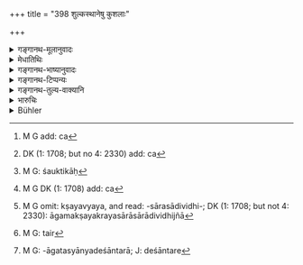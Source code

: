 +++
title = "398 शुल्कस्थानेषु कुशलाः"

+++

<details><summary>गङ्गानथ-मूलानुवादः</summary>

The king shall take one-twentieth of the price of saleable commodities, that may be fixed by men who have experience of custom-houses and are experts in all kinds of merchandise.—(398)
</details>

<details><summary>मेधातिथिः</summary>

येषु प्रदेशेषु शुल्कम् आदीयते तानि **शुल्कस्थानानि**[^३४४] राजभिर् वणिग्भिः[^३४५] स्वप्रतिदेशनियतानि कल्पितानि । तेषु स्थानेषु ये **कुशलाः** शौल्किकाः,[^३४६] ये धूर्तैर् न[^३४७] शक्यन्ते वञ्चयितुम्, तथा सर्वेषां पण्यानाम् आगमक्रयविक्रयक्षयव्ययसारासारादिविधिज्ञा[^३४८] **विचक्षणाः** ते[^३४९] भाण्डस्यागतस्य देशान्तरात्[^३५०] नीयमानस्य **वार्घं कुर्युः** । **ततो** **विंश**तिभागं राजा गृह्णीयात् । 


[^३५०]:
     M G: -āgatasyānyadeśāntarā; J: deśāntare


[^३४९]:
     M G: tair


[^३४८]:
     M G omit: kṣayavyaya, and read: -sārasādividhi-; DK (1: 1708; but not 4: 2330): āgamakṣayakrayasārāsārādividhijñā


[^३४७]:
     M G DK (1: 1708) add: ca


[^३४६]:
     M G: śauktikāḥ


[^३४५]:
     DK (1: 1708; but no 4: 2330) add: ca


[^३४४]:
     M G add: ca

- <u>किं पुनर्</u> अर्घकरणेन । एतावद् एव वक्तव्यं पण्यानां विंश्तिभागम् इति । 

<u>सत्यम्,</u> यदा स्वरूपेण द्रव्यं राजा[^३५१] गृह्णाति । स्वरूपकान्य् उपयुज्यन्ते[^३५२] शाटकादीनि[^३५३] । तत्र विंशतिभागः प्राग् विंशतेर्<sup> </sup>[^३५४] न पाटनम् अन्तरेणोपपद्यत इत्य् एवमर्थम् अर्घकरणम् । अविक्रेयाणाम् आत्मोपयोगिनां नास्ति शुल्क इति ज्ञापितुं यथापण्यम् । एवं कालानुरूप्येण । न सर्वपण्यं सर्वदा विक्रियत एकरूपेणार्घेण । अतो देशकालापेक्षया पण्यानाम् अर्घव्यवस्था, न नियतो ऽर्घ इति ॥ ८.३९८ ॥
</details>

<details><summary>गङ्गानथ-भाष्यानुवादः</summary>

‘*Custom houses*’ are those places where duties and tolls are realised, as fixed by the king and the merchants in accordance with the special conditions of each country. Those who have experience of these are the ‘custom-house officials’; these men cannot be hoodwinked by clever rogues.

Similarly there are men who are ‘*experts in all kinds of merchandise*,’
*i.e*., who know all about the demand and supply, the good and bad
qualities and such details regarding all commodities.

When things are brought by merchants in boxes from other countries, the said experts fix their prices; and of this price the king shall take the twentieth part.

“What is the use of the valuation? It would be enough to say that the king shall receive the twentieth part of each commodity.”

This would be all right in cases where the king realises his dues *in kind*. But in the case of such cloth-pieces as are used in the form in which they are sold, the twentieth part could not be taken without tearing each piece. Hence it is that valuation becomes necessary.

In the case of unsaleable commodities, or of articles meant for personal use, there are no duties, hence the text adds the term ‘*yathā-paṇyam*,’ ‘*saleable commodities*.’

The valuation has to be done in accordance with several considerations of time, place and other circumstances; for instance, all commodities do not sell at the same price at all times; so that the price of any article cannot be regarded as fixed for all time.—(398)
</details>

<details><summary>गङ्गानथ-टिप्पन्यः</summary>

‘*Tataḥ*’—‘Of the amount thus fixed’ (Medhātithi);—‘out of the profit on that amount’ (Kullūka).

This verse is quoted in *Vivādaratnākara* (p. 304), which remarks that this refers to commodity. imported from other countries;—in *Aparārka* (p. 833);—in *Vīramitrodaya*, (Rājanīti, p. 164), which adds that, though from the words it would seem that the twentieth part of the value of the commodity is meant, yet, in fact, it is of the profit over and above the value fixed; for if the king were to take the twentieth part of the value, then the trader would have no profit at all, and his business would be ruined;—and in *Vyavahāra-Bālambhaṭṭī*, (p. 954.)
</details>

<details><summary>गङ्गानथ-तुल्य-वाक्यानि</summary>

*Yājñavalkya* (2.261).—‘The King shall take as duty the twentieth part
of the price fixed for each commodity.’

*Gautama* (10.26).—‘In the case of merchandise one-twentieth should be
paid as duty.’

*Baudhāyana* (1.18.14-15).—‘The duty on goods imported by sea is, after
deducting a choice article, ten *Paṇas* in the hundred. He shall also lay just duties on other marketable goods, according to their intrinsic value, without oppressing the traders.’

*Arthaśāstra* (I, p. 241).—‘The trade-commissioner shall keep himself
informed of the prices and the demand for commodities got out of the earth and those got out of the water, imported by land and by water;—also of the time for their collection and disposal. Of such commodities as are found in large quantities, he shall fix the price after collecting them in one place. Of commodities produced in his own country, the commissioner shall establish an emporium with a single outlet; of those imported from outside, there shall be an emporium with several outlets; and the sale of those kinds of commodities shall he so arranged as to be most helpful to the people of the country. Even large profits he shall forego if it injures the people...... In the case of commodities sold by measures of capacity, 16 per cent, shall be the duty payable to the King; 20 per cent, in the case of things sold by weight; 11 per cent, in that of things sold by the number. Exports from outside he shall encourage by favourable treatment. To sea-going and land merchants he shall grant concessions and advances and help in other ways.’

*Viṣṇu* (Vivādaratnākara, p. 304),—‘In the case of commodities produced
in the country itself, the King shall levy a duty in the shape of the tenth part; and in that of those imported from outside, the twentieth part.’
</details>

<details><summary>भारुचिः</summary>

द्रव्यस्यागमनिर्गमे देशकालापेक्षया अर्घनिपातेन विंशभागः शुल्कः ॥ ८.३९६ ॥
</details>

<details><summary>Bühler</summary>

398	Let the king take one-twentieth of that (amount) which men, well acquainted with the settlement of tolls and duties (and) skilful in (estimating the value of) all kinds of merchandise, may fix as the value for each saleable commodity.
</details>
